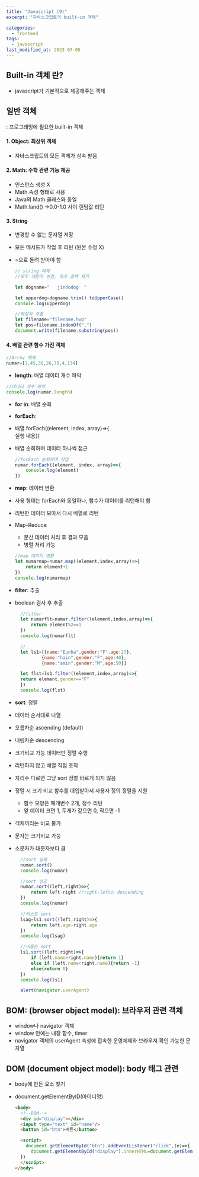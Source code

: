 ```yaml
---
title: "Javascript (9)"
excerpt: "자바스크립트의 built-in 객체"

categories:
  - frontend
tags:
  - javascript
last_modified_at: 2023-07-05
---
```


## Built-in 객체 란? ##
- javascript가 기본적으로 제공해주는 객체

## 일반 객체 ##
: 프로그래밍에 필요한 built-in 객체 

#### 1. Object: 최상위 객체
- 자바스크립트의 모든 객체가 상속 받음

#### 2. Math: 수학 관련 기능 제공
- 인스턴스 생성 X
- Math.속성 형태로 사용
- Java의 Math 클래스와 동일
- Math.land() →0.0-1.0 사이 랜덤값 리턴

#### 3. String
- 변경할 수 없는 문자열 저장
- 모든 메서드가 작업 후 리턴 (원본 수정 X)
- =으로 돌려 받아야 함

  ```javascript
  // string 예제
  //모두 대문자 변경, 좌우 공백 제거

  let dogname="   jindodog  "

  let upperdog=dogname.trim().toUpperCase()
  console.log(upperdog)

  //확장자 추출
  let filename="filename.hwp"
  let pos=filename.indexOf(".")
  document.write(filename.substring(pos))

  ```

#### 4. 배열 관련 함수 가진 객체

```javascript
//Array 예제
numar=[1,45,36,26,78,4,134]
```
- **length**: 배열 데이터 개수 파악

```javascript
//데이터 개수 파악
console.log(numar.length)
```
- **for in**: 배열 순회
- **forEach**:
- 배열.forEach((element, index, array)=>{  
    실행 내용})  
- 배열 순회하며 데이터 하나씩 접근

  ```javascript
  //forEach 순회하며 작업
  numar.forEach((element, index, array)=>{
      console.log(element)
  })
  ```

- **map**: 데이터 변환
- 사용 형태는 forEach와 동일하나, 함수가 데이터를 리턴해야 함
- 리턴한 데이터 모아서 다시 배열로 리턴
- Map-Reduce
  - 분산 데이터 처리 후 결과 모음
  - 병렬 처리 가능

  ```javascript
  //map 데이터 변환
  let numarmap=numar.map((element,index,array)=>{
      return element+1
  })
  console.log(numarmap)        
  ```          
- **filter**: 추출
- boolean 검사 후 추출

  ```javascript
    //filter
    let numarflt=numar.filter((element,index,array)=>{
        return element%2==1
    })
    console.log(numarflt)

    //
    let ls1=[{name:"Eunha",gender:"F",age:27},
            {name:"hain",gender:"F",age:40},
            {name:"amin",gender:"M",age:50}]

    let flst=ls1.filter((element,index,array)=>{
    return element.gender=="F"
    })
    console.log(flst)            
  ```
- **sort**: 정렬
- 데이터 순서대로 나열
- 오름차순 ascending (default)
- 내림차순 descending
- 크기비교 가능 데이터만 정렬 수행
- 리턴하지 않고 배열 직접 조작
- 자리수 다르면 그냥 sort 정렬 바르게 되지 않음
- 정렬 시 크기 비교 함수를 대입받아서 사용자 정의 정렬을 지원
    - 함수 모양은 매개변수 2개, 정수 리턴
    - 앞 데이터 크면 1, 두개가 같으면 0, 작으면 -1
- 객체끼리는 비교 불가
- 문자는 크기비교 가능
- 소문자가 대문자보다 큼

  ```javascript
    //sort 실패
    numar.sort()
    console.log(numar)

    //sort 성공
    numar.sort((left,right)=>{
        return left-right //right-left는 descending
    })
    console.log(numar)

    //리스트 sort
    lsag=ls1.sort((left,right)=>{
        return left.age-right.age
    })
    console.log(lsag)

    //이름순 sort
    ls1.sort((left,right)=>{
        if (left.name>right.name){return 1}
        else if (left.name<right.name){return -1}
        else{return 0}
    })
    console.log(ls1)

    alert(navigator.userAgent)

  ```

## BOM: (browser object model): 브라우저 관련 객체
- window나 navigator 객체
- window 안에는 내장 함수, timer
- navigator 객체의 userAgent 속성에 접속한 운영체제와 브라우저 확인 가능한 문자열

## DOM (document object model): body 태그 관련
- body에 만든 요소 찾기
- document.getElementByID(아이디명)

  ```html
  <body>
    <!--DOM-->
    <div id="display"></div>
    <input type="text" id="name"/>
    <button id="btn">버튼</button>

    <script>
      document.getElementById("btn").addEventListener("click",(e)=>{
        document.getElementById("display").innerHTML=document.getElementById("name").value
    })    
    </script>
  </body>
  ```
